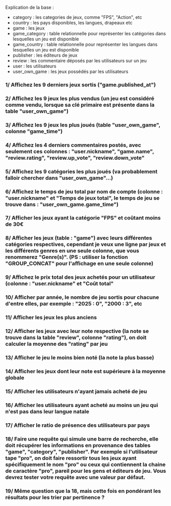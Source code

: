 
Explication de la base :
- category : les categories de jeux, comme "FPS", "Action", etc
- country : les pays disponibles, les langues, drapeaux etc
- game : les jeux
- game_category : table relationnelle pour représenter les catégories dans lesquelles un jeu est disponible
- game_country : table relationnelle pour représenter les langues dans lesquelles un jeu est disponible
- publisher : les éditeurs de jeux
- review : les commentaire déposés par les utilisateurs sur un jeu
- user : les utilisateurs
- user_own_game : les jeux possédés par les utilisateurs

### 1/ Affichez les 9 derniers jeux sortis ("game.published_at")

### 2/ Affichez les 9 jeux les plus vendus (un jeu est considéré comme vendu, lorsque sa clé primaire est présente dans la table "user_own_game")

### 3/ Affichez les 9 jeux les plus joués (table "user_own_game", colonne "game_time")

### 4/ Affichez les 4 derniers commentaires postés, avec seulement ces colonnes : "user.nickname", "game.name", "review.rating", "review.up_vote", "review.down_vote"

### 5/ Affichez les 9 catégories les plus joués (va probablement falloir chercher dans "user_own_game"...)

### 6/ Affichez le temps de jeu total par nom de compte (colonne : "user.nickname" et "Temps de jeux total", le temps de jeu se trouve dans : "user_own_game.game_time")

### 7/ Afficher les jeux ayant la catégorie "FPS" et coûtant moins de 30€

### 8/ Afficher les jeux (table : "game") avec leurs différentes catégories respectives, cependant je veux une ligne par jeux et les différents genres en une seule colonne, que vous renommerez "Genre(s)". (PS : utiliser la fonction "GROUP_CONCAT" pour l'affichage en une seule colonne)

### 9/ Affichez le prix total des jeux achetés pour un utilisateur (colonne : "user.nickname" et "Coût total"

### 10/ Afficher par année, le nombre de jeu sortis pour chacune d'entre elles, par exemple : "2025 : 0", "2000 : 3", etc

### 11/ Afficher les jeux les plus anciens

### 12/ Afficher les jeux avec leur note respective (la note se trouve dans la table "review", colonne "rating"), on doit calculer la moyenne des "rating" par jeu

### 13/ Afficher le jeu le moins bien noté (la note la plus basse)

### 14/ Afficher les jeux dont leur note est supérieure à la moyenne globale

### 15/ Afficher les utilisateurs n'ayant jamais acheté de jeu

### 16/ Afficher les utilisateurs ayant acheté au moins un jeu qui n'est pas dans leur langue natale

### 17/ Afficher le ratio de présence des utilisateurs par pays

### 18/ Faire une requête qui simule une barre de recherche, elle doit récupérer les informations en provenance des tables "game", "category", "publisher". Par exemple si l'utilisateur tape "pro", on doit faire ressortir tous les jeux ayant spécifiquement le nom "pro" ou ceux qui contiennent la chaine de caractère "pro", pareil pour les gens et éditeurs de jeu. Vous devrez tester votre requête avec une valeur par défaut.

### 19/ Même question que la 18, mais cette fois en pondérant les résultats pour les trier par pertinence ?